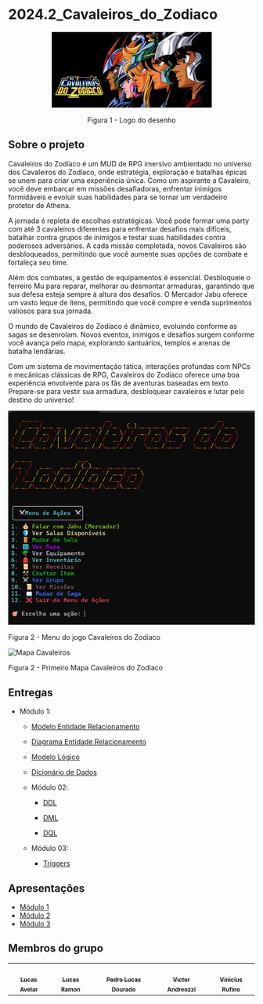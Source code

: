 # 2024.2_Cavaleiros_do_Zodiaco
<center>


![Logo Cavaleiros](./assets/images/capa.jpeg)

Figura 1 - Logo do desenho

</center>

## Sobre o projeto

Cavaleiros do Zodíaco é um MUD de RPG imersivo ambientado no universo dos Cavaleiros do Zodíaco, onde estratégia, exploração e batalhas épicas se unem para criar uma experiência única. Como um aspirante a Cavaleiro, você deve embarcar em missões desafiadoras, enfrentar inimigos formidáveis e evoluir suas habilidades para se tornar um verdadeiro protetor de Athena.

A jornada é repleta de escolhas estratégicas. Você pode formar uma party com até 3 cavaleiros diferentes para enfrentar desafios mais difíceis, batalhar contra grupos de inimigos e testar suas habilidades contra poderosos adversários. A cada missão completada, novos Cavaleiros são desbloqueados, permitindo que você aumente suas opções de combate e fortaleça seu time.

Além dos combates, a gestão de equipamentos é essencial. Desbloqueie o ferreiro Mu para reparar, melhorar ou desmontar armaduras, garantindo que sua defesa esteja sempre à altura dos desafios. O Mercador Jabu oferece um vasto leque de itens, permitindo que você compre e venda suprimentos valiosos para sua jornada.

O mundo de Cavaleiros do Zodíaco é dinâmico, evoluindo conforme as sagas se desenrolam. Novos eventos, inimigos e desafios surgem conforme você avança pelo mapa, explorando santuários, templos e arenas de batalha lendárias.

Com um sistema de movimentação tática, interações profundas com NPCs e mecânicas clássicas de RPG, Cavaleiros do Zodíaco oferece uma boa experiência envolvente para os fãs de aventuras baseadas em texto. Prepare-se para vestir sua armadura, desbloquear cavaleiros e lutar pelo destino do universo!


![Menu Cavaleiros](./assets/images/menu.png)

Figura 2 - Menu do jogo Cavaleiros do Zodíaco

![Mapa Cavaleiros](./assets/images/mapa.jpeg)

Figura 2 - Primeiro Mapa Cavaleiros do Zodíaco

## Entregas

- Módulo 1:

  - [Modelo Entidade Relacionamento](./modulo01/mer.md)

  - [Diagrama Entidade Relacionamento](./modulo01/der.md)

  - [Modelo Lógico](./modulo01/ml.md)

  - [Dicionário de Dados](./modulo01/dicionario.md)

  - Módulo 02:
    
    - [DDL](./modulo02/DDL.md)

    - [DML](./modulo02/DML.md)

    - [DQL](./modulo02/DQL.md)

  - Módulo 03:

    - [Triggers](./modulo03/triggers.md)

## Apresentações

 - [Módulo 1](./apresentacao/modulo1.md)
 - [Módulo 2](./apresentacao/modulo2.md)
 - [Módulo 3](./apresentacao/modulo3.md)

## Membros do grupo

<center>
<table>
  <tr>
    <td align="center"><a href="https://github.com/LucasAvelar2711"><img style="border-radius: 50%;" src="https://github.com/LucasAvelar2711.png" width="100px;" alt=""/><br /><sub><b>Lucas Avelar</b></sub></a><br />
    <td align="center"><a href="https://github.com/lramon2001"><img style="border-radius: 50%;" src="https://github.com/lramon2001.png" width="100px;" alt=""/><br /><sub><b>Lucas Ramon</b></sub></a><br />
    <td align="center"><a href="https://github.com/lucasdray"><img style="border-radius: 50%;" src="https://github.com/lucasdray.png" width="100px;" alt=""/><br /><sub><b>Pedro Lucas Dourado</b></sub></a><br />
    <td align="center"><a href="https://github.com/andreozzi"><img style="border-radius: 50%;" src="https://github.com/andreozzi.png" width="100px;" alt=""/><br /><sub><b>Victor Andreozzi</b></sub></a><br />
    <td align="center"><a href="https://github.com/RufinoVfR"><img style="border-radius: 50%;" src="https://github.com/RufinoVfR.png" width="100px;" alt=""/><br /><sub><b>Vinicius Rufino</b></sub></a><br />

  </tr>
</table>
</center>


